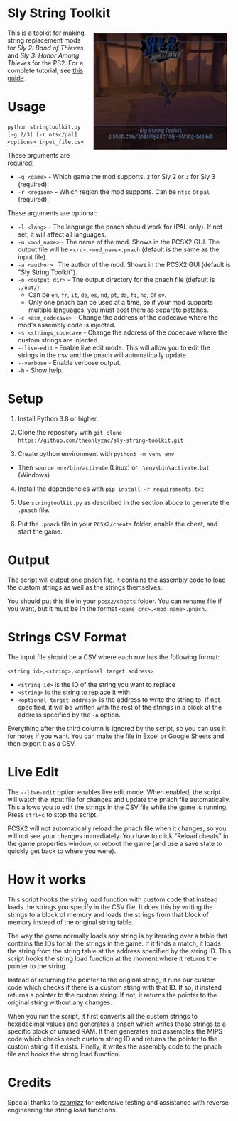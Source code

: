 # Sly String Toolkit
<img src="thumb.png" alt="A screenshot of the Sly 2 title screen with strings replaced where game strings have been replaced with the name and link to the repository." align="right" style="float: right; margin: 10px; width: 300px">

This is a toolkit for making string replacement mods for *Sly 2: Band of Thieves* and *Sly 3: Honor Among Thieves* for the PS2. For a complete tutorial, see [this guide](https://slymods.info/wiki/Guide:Replacing_strings).

# Usage

`python stringtoolkit.py [-g 2/3] [-r ntsc/pal] <options> input_file.csv`

These arguments are required:
* `-g <game>` - Which game the mod supports. `2` for Sly 2 or `3` for Sly 3 (required).
* `-r <region>` - Which region the mod supports. Can be `ntsc` or `pal` (required).

These arguments are optional:

* `-l <lang>` - The language the pnach should work for (PAL only). If not set, it will affect all languages.
* `-n <mod_name>` - The name of the mod. Shows in the PCSX2 GUI. The output file will be `<crc>.<mod_name>.pnach` (default is the same as the input file).
* `-a <author> ` The author of the mod. Shows in the PCSX2 GUI (default is "Sly String Toolkit").
* `-o <output_dir>` - The output directory for the pnach file (default is `./out/`).
  * Can be `en`, `fr`, `it`, `de`, `es`, `nd`, `pt`, `da`, `fi`, `no`, or `sv`.
  * Only one pnach can be used at a time, so if your mod supports multiple languages, you must post them as separate patches.
* `-c <asm_codecave>` - Change the address of the codecave where the mod's assembly code is injected.
* `-s <strings_codecave` - Change the address of the codecave where the custom strings are injected.
* `--live-edit` - Enable live edit mode. This will allow you to edit the strings in the csv and the pnach will automatically update.
* `--verbose` - Enable verbose output.
* `-h` - Show help.

# Setup

1. Install Python 3.8 or higher.

2. Clone the repository with `git clone https://github.com/theonlyzac/sly-string-toolkit.git`

3. Create python environment with `python3 -m venv env`
  * Then `source env/bin/activate` (Linux) or `.\env\bin\activate.bat` (Windows)

4. Install the dependencies with `pip install -r requirements.txt`

5. Use `stringtoolkit.py` as described in the section aboce to generate the `.pnach` file.

6. Put the `.pnach` file in your `PCSX2/cheats` folder, enable the cheat, and start the game.

# Output

The script will output one pnach file. It contains the assembly code to load the custom strings as well as the strings themselves.

You should put this file in your `pcsx2/cheats` folder. You can rename file if you want, but it must be in the format `<game_crc>.<mod_name>.pnach`..

# Strings CSV Format

The input file should be a CSV where each row has the following format:

`<string id>,<string>,<optional target address>`

* `<string id>` is the ID of the string you want to replace
* `<string>` is the string to replace it with
* `<optional target address>` is the address to write the string to. If not specified, it will be written with the rest of the strings in a block at the address specified by the `-a` option.

Everything after the third column is ignored by the script, so you can use it for notes if you want. You can make the file in Excel or Google Sheets and then export it as a CSV.

# Live Edit

The `--live-edit` option enables live edit mode. When enabled, the script will watch the input file for changes and update the pnach file automatically. This allows you to edit the strings in the CSV file while the game is running. Press `ctrl+c` to stop the script.

PCSX2 will not automatically reload the pnach file when it changes, so you will not see your changes immediately. You have to click "Reload cheats" in the game properties window, or reboot the game (and use a save state to quickly get back to where you were).

# How it works

This script hooks the string load function with custom code that instead loads the strings you specify in the CSV file. It does this by writing the strings to a block of memory and loads the strings from that block of memory instead of the original string table.

The way the game normally loads any string is by iterating over a table that contains the IDs for all the strings in the game. If it finds a match, it loads the string from the string table at the address specified by the string ID. This script hooks the string load function at the moment where it returns the pointer to the string.

Instead of returning the pointer to the original string, it runs our custom code which checks if there is a custom string with that ID. If so, it instead returns a pointer to the custom string. If not, it returns the pointer to the original string without any changes.

When you run the script, it first converts all the custom strings to hexadecimal values and generates a pnach which writes those strings to a specific block of unused RAM. It then generates and assembles the MIPS code which checks each custom string ID and returns the pointer to the custom string if it exists. Finally, it writes the assembly code to the pnach file and hooks the string load function.

# Credits

Special thanks to [zzamizz](https://github.com/zzamizz) for extensive testing and assistance with reverse engineering the string load functions.
